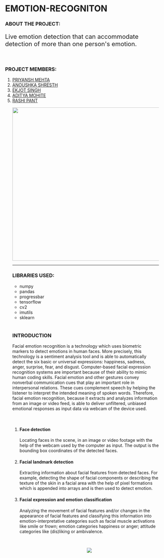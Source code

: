 # EMOTION-RECOGNITON

<h3>ABOUT THE PROJECT:</h3>
<p style="font-size:20px;"> Live emotion detection that can accommodate detection of more than one person's emotion.</p>
<br>
<h3> PROJECT MEMBERS:</h3>

<ol type="1">
  <li><a href= "https://github.com/priyanshmehta22", target="_blank">PRIYANSH MEHTA</a></li>
  <li><a href="https://github.com/anoushkashresth", target="_blank">ANOUSHKA SHRESTH</a></li>
  <li><a href="https://github.com/Ekjot07", target="_blank"> EKJOT SINGH</a></li>
  <li><a href="https://github.com/Aditya-20BCE2275", target="_blank"> ADITYA MOHITE</a></li>
  <li><a href="https://github.com/Rashi-2602", target="_blank">RASHI PANT</a></li>
  <p align="center">
    <img src="https://media.giphy.com/media/8c3LWBENZHRnP6ixOc/giphy.gif" width="500px"></p>

<hr>
<h3> LIBRARIES USED: </h3>
<ul>
  <li>numpy</li>
  <li>pandas</li>
  <li>progressbar</li>
  <li>tensorflow</li>
  <li>cv2</li>
  <li>imutils</li>
  <li>sklearn</li>
</ul>
  <br>
  <h3> INTRODUCTION</h3>
  <p>Facial emotion recognition is a technology which uses biometric markers to detect emotions in human faces. More precisely, this technology is a sentiment analysis tool and is able to automatically detect the six basic or universal expressions: happiness, sadness, anger, surprise, fear, and disgust. Computer-based facial expression recognition systems are important because of their ability to mimic human coding skills. Facial emotion and other gestures convey nonverbal communication cues that play an important role in interpersonal relations. These cues complement speech by helping the listener to interpret the intended meaning of spoken words. Therefore, facial emotion recognition, because it extracts and analyzes information from an image or video feed, is able to deliver unfiltered, unbiased emotional responses as input data via webcam of the device used.</p>
  <br>
  <ol type="1">
    <li>
  <h4>Face detection</h4></li>
  <p>Locating faces in the scene, in an image or video footage with the help of the webcam used by the computer as input. The output is the bounding box coordinates of the detected faces.</p>

  <li><h4>Facial landmark detection</h4></li>
  <p> Extracting information about facial features from detected faces. For example, detecting the shape of facial components or describing the texture of the skin in a facial area with the help of pixel formations which is appended into arrays and is then used to detect emotion.</p>
 
  <li><h4>Facial expression and emotion classification</h4></li>
  <p>Analyzing the movement of facial features and/or changes in the appearance of facial features and classifying this information into emotion-interpretative categories such as facial muscle activations like smile or frown; emotion categories happiness or anger; attitude categories like (dis)liking or ambivalence.</p>
<br>
  <p align="center">
    <img src="https://miro.medium.com/max/543/1*6xp-IY-M8lEEEN0UuUBq0w.jpeg" ></p>
  
                                                                   
  
